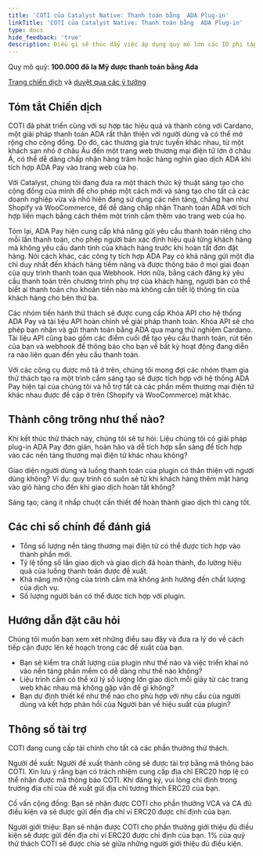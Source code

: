 ```yaml
---
title: 'COTI của Catalyst Native: Thanh toán bằng  ADA Plug-in'
linkTitle: 'COTI của Catalyst Native: Thanh toán bằng  ADA Plug-in'
type: docs
hide_feedback: 'true'
description: Điều gì sẽ thúc đẩy việc áp dụng quy mô lớn các ID phi tập trung trên Cardano?
---
```


Quy mô quỹ: **100.000 đô la Mỹ được thanh toán bằng Ada**

[Trang chiến dịch](https://cardano.ideascale.com/a/campaign-home/26256) và [duyệt qua các ý tưởng](https://cardano.ideascale.com/a/ideas/top/campaign-filter/byids/campaigns/26256/stage/unspecified)

## Tóm tắt Chiến dịch

COTI đã phát triển cùng với sự hợp tác hiệu quả và thành công với Cardano, một giải pháp thanh toán ADA rất thân thiện với người dùng và có thể mở rộng cho cộng đồng. Do đó, các thương gia trực tuyến khác nhau, từ một khách sạn nhỏ ở châu Âu đến một trang web thương mại điện tử lớn ở châu Á, có thể dễ dàng chấp nhận hàng trăm hoặc hàng nghìn giao dịch ADA khi tích hợp ADA Pay vào trang web của họ.

Với Catalyst, chúng tôi đang đưa ra một thách thức kỹ thuật sáng tạo cho cộng đồng của mình để cho phép một cách mới và sáng tạo cho tất cả các doanh nghiệp vừa và nhỏ hiện đang sử dụng các nền tảng, chẳng hạn như Shopify và WooCommerce, để dễ dàng chấp nhận Thanh toán ADA với tích hợp liền mạch bằng cách thêm một trình cắm thêm vào trang web của họ.

Tóm lại, ADA Pay hiện cung cấp khả năng gửi yêu cầu thanh toán riêng cho mỗi lần thanh toán, cho phép người bán xác định hiệu quả từng khách hàng mà không yêu cầu danh tính của khách hàng trước khi hoàn tất đơn đặt hàng. Nói cách khác, các công ty tích hợp ADA Pay có khả năng gửi một địa chỉ duy nhất đến khách hàng tiềm năng và được thông báo ở mọi giai đoạn của quy trình thanh toán qua Webhook. Hơn nữa, bằng cách đăng ký yêu cầu thanh toán trên chương trình phụ trợ của khách hàng, người bán có thể biết ai thanh toán cho khoản tiền nào mà không cần tiết lộ thông tin của khách hàng cho bên thứ ba.

Các nhóm tiến hành thử thách sẽ được cung cấp Khóa API cho hệ thống ADA Pay và tài liệu API hoàn chỉnh về giải pháp thanh toán. Khóa API sẽ cho phép bạn nhận và gửi thanh toán bằng ADA qua mạng thử nghiệm Cardano. Tài liệu API cũng bao gồm các điểm cuối để tạo yêu cầu thanh toán, rút tiền của bạn và webhook để thông báo cho bạn về bất kỳ hoạt động đang diễn ra nào liên quan đến yêu cầu thanh toán.

Với các công cụ được mô tả ở trên, chúng tôi mong đợi các nhóm tham gia thử thách tạo ra một trình cắm sáng tạo sẽ được tích hợp với hệ thống ADA Pay hiện tại của chúng tôi và hỗ trợ tất cả các phần mềm thương mại điện tử khác nhau được đề cập ở trên (Shopify và WooCommerce) mặt khác.

## Thành công trông như thế nào?

Khi kết thúc thử thách này, chúng tôi sẽ tự hỏi: Liệu chúng tôi có giải pháp plug-in ADA Pay đơn giản, hoàn hảo và dễ tích hợp sẵn sàng để tích hợp vào các nền tảng thương mại điện tử khác nhau không?

Giao diện người dùng và luồng thanh toán của plugin có thân thiện với người dùng không? Ví dụ: quy trình có suôn sẻ từ khi khách hàng thêm mặt hàng vào giỏ hàng cho đến khi giao dịch hoàn tất không?

Sáng tạo; càng ít nhấp chuột cần thiết để hoàn thành giao dịch thì càng tốt.

## Các chỉ số chính để đánh giá

- Tổng số lượng nền tảng thương mại điện tử có thể được tích hợp vào thành phần mới.
- Tỷ lệ tổng số lần giao dịch và giao dịch đã hoàn thành, đo lường hiệu quả của luồng thanh toán được đề xuất.
- Khả năng mở rộng của trình cắm mà không ảnh hưởng đến chất lượng của dịch vụ.
- Số lượng người bán có thể được tích hợp với plugin.

## Hướng dẫn đặt câu hỏi

Chúng tôi muốn bạn xem xét những điều sau đây và đưa ra lý do về cách tiếp cận được lên kế hoạch trong các đề xuất của bạn.

- Bạn sẽ kiểm tra chất lượng của plugin như thế nào và việc triển khai nó vào nền tảng phần mềm có dễ dàng như thế nào không?
- Liệu trình cắm có thể xử lý số lượng lớn giao dịch mỗi giây từ các trang web khác nhau mà không gặp vấn đề gì không?
- Bạn dự định thiết kế như thế nào cho phù hợp với nhu cầu của người dùng và kết hợp phản hồi của Người bán về hiệu suất của plugin?

## Thông số tài trợ

COTI đang cung cấp tài chính cho tất cả các phần thưởng thử thách.

Người đề xuất: Người đề xuất thành công sẽ được tài trợ bằng mã thông báo COTI. Xin lưu ý rằng bạn có trách nhiệm cung cấp địa chỉ ERC20 hợp lệ có thể nhận được mã thông báo COTI. Khi đăng ký, vui lòng chỉ định trong trường địa chỉ của đề xuất gửi địa chỉ tương thích ERC20 của bạn.

Cố vấn cộng đồng: Bạn sẽ nhận được COTI cho phần thưởng VCA và CA đủ điều kiện và sẽ được gửi đến địa chỉ ví ERC20 được chỉ định của bạn.

Người giới thiệu: Bạn sẽ nhận được COTI cho phần thưởng giới thiệu đủ điều kiện sẽ được gửi đến địa chỉ ví ERC20 được chỉ định của bạn. 1% của quỹ thử thách COTI sẽ được chia sẻ giữa những người giới thiệu đủ điều kiện.
